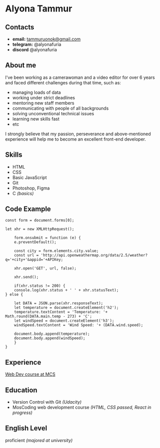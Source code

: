 # Alyona Tammur

## Contacts
* **email:** tammuruonok@gmail.com
* **telegram:** @alyonafuria
* **discord** @alyonafuria

## About me
I've been working as a camerawoman and a video editor for over 6 years and faced different challenges during that time, such as:
 - managing loads of data
 - working under strict deadlines
 - mentoring new staff members
 - communicating with people of all backgrounds
 - solving unconventional technical issues
 - learning new skills fast
 - etc

I strongly believe that my passion, perseverance and above-mentioned experience will help me to become an excellent front-end developer.

## Skills
* HTML
* CSS
* Basic JavaScript
* Git
* Photoshop, Figma
* C *(basics)*

## Code Example

```const APIKey = '30425c3bff3016233a1d64dbafd04b11';
const form = document.forms[0];

let xhr = new XMLHttpRequest();

	form.onsubmit = function (e) {
	e.preventDefault();

	const city = form.elements.city.value;
	const url = 'http://api.openweathermap.org/data/2.5/weather?q='+city+'&appid='+APIKey;

	xhr.open('GET', url, false);

	xhr.send();
	
	if(xhr.status != 200) {
	console.log(xhr.status + ' ' + xhr.statusText);
} else {
	
	let DATA = JSON.parse(xhr.responseText);
	let temperature = document.createElement('h2');
	temperature.textContent = 'Temperature: '+ Math.round(DATA.main.temp - 273) + 'C';
	let windSpeed = document.createElement('h3');
	windSpeed.textContent = 'Wind Speed: '+ (DATA.wind.speed);

	document.body.append(temperature);
	document.body.append(windSpeed);
	}
}
```

## Experience
[Web Dev course at MCS](https://alyonafuria.github.io/WebDev/)

## Education
* Version Control with Git *(Udacity)*
* MosCoding web development course *(HTML, CSS passed, React in progress)*

## English Level
proficient *(majored at university)*
